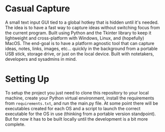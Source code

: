 # Casual Capture
A small text input GUI tied to a global hotkey that is hidden until it's needed. The idea is to have a fast way to capture ideas without switching focus from the current program.
Built using Python and the Tkinter library to keep it lightweight and cross-platform with Windows, Linux, and (hopefully) MacOS. The end-goal is to have a platform agnostic tool that can capture ideas, notes, links, images, etc... quickly in the background from a portable USB stick, storage drive, or just on the local device. Built with notetakers, developers and sysadmins in mind.
# Setting Up
To setup the project you just need to clone this repository to your local machine, create your Python virtual environment, install the requirements from `requirements.txt`, and run the main.py file.
At some point there will be executables created for each OS and a script to launch the correct executable for the OS in use (thinking from a portable version standpoint). But for now it has to be built locally until the development is a bit more complete.

